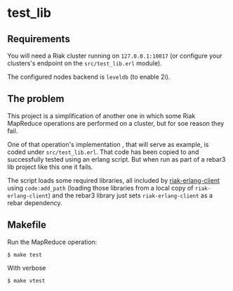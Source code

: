 test_lib
=====

Requirements
-----
You will need a Riak cluster running on `127.0.0.1:10017` (or configure your clusters's endpoint on the `src/test_lib.erl` module). 

The configured nodes backend is `leveldb` (to enable 2i).

The problem
-----

This project is a simplification of another one in which some Riak MapReduce operations are performed on a cluster, but for soe reason they fail.

One of that operation's implementation , that will serve as example, is coded under `src/test_lib.erl`. That code has been copied to and successfully tested using an erlang script. But when run as part of a rebar3 lib project like this one it fails.

The script loads some required libraries, all included by [riak-erlang-client](https://github.com/basho/riak-erlang-client) using `code:add_path` (loading those libraries from a local copy of `riak-erlang-client`) and the rebar3 library just sets `riak-erlang-client` as a rebar dependency.

Makefile
-----
Run the MapReduce operation:

    $ make test

With verbose

    $ make vtest

